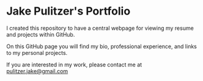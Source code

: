 # Jake Pulitzer's Portfolio

I created this repository to have a central webpage for viewing my resume and projects within GitHub.

On this GitHub page you will find my bio, professional experience, and links to my personal projects.

If you are interested in my work, please contact me at pulitzer.jake@gmail.com

